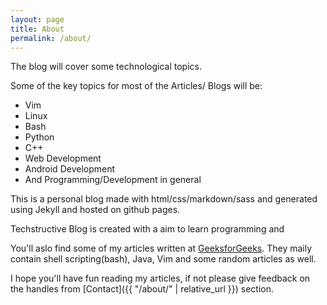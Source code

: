 ```yaml
---
layout: page
title: About
permalink: /about/
---
```


The blog will cover some technological topics.

Some of the key topics for most of the Articles/ Blogs will be:
- Vim
- Linux
- Bash
- Python
- C++
- Web Development
- Android Development
- And Programming/Development in general

This is a personal blog made with html/css/markdown/sass and generated using Jekyll and hosted on github pages.

Techstructive Blog is created with a aim to learn programming and 

You'll aslo find some of my articles written at [GeeksforGeeks](https://auth.geeksforgeeks.org/user/meetgor/articles).
They maily contain shell scripting(bash), Java, Vim and some random articles as well.

I hope you'll have fun reading my articles, if not please give feedback on the handles from [Contact]({{ "/about/" | relative_url }}) section.

